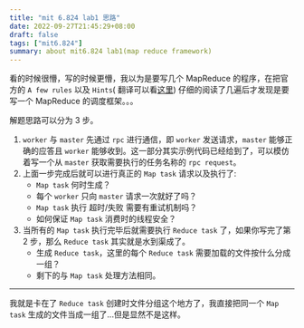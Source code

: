 ```yaml
---
title: "mit 6.824 lab1 思路"
date: 2022-09-27T21:45:29+08:00
draft: false
tags: ["mit6.824"]
summary: about mit6.824 lab1(map reduce framework)
---
```


看的时候很懵，写的时候更懵，我以为是要写几个 MapReduce 的程序，在把官方的 `A few rules` 以及 `Hints`(
翻译可以看[这里](https://www.nowcoder.com/discuss/962675)) 仔细的阅读了几遍后才发现是要写一个
MapReduce 的调度框架。。。

解题思路可以分为 3 步。

1. `worker` 与 `master` 先通过 `rpc` 进行通信，即 `worker` 发送请求，`master` 能够正确的应答且 `worker`
   能够收到。这一部分其实示例代码已经给到了，可以模仿着写一个从 `master` 获取需要执行的任务名称的 `rpc request`。
2. 上面一步完成后就可以进行真正的 `Map task` 请求以及执行了:
    - `Map task` 何时生成？
    - 每个 `worker` 只向 `master` 请求一次就好了吗？
    - `Map task` 执行 超时/失败 需要有重试机制吗？
    - 如何保证 `Map task` 消费时的线程安全？
3. 当所有的 `Map task` 执行完毕后就需要执行 `Reduce task` 了，如果你写完了第 2 步，那么 `Reduce task` 其实就是水到渠成了。
    - 生成 `Reduce task`，这里的每个 `Reduce task` 需要加载的文件按什么分成一组？
    - 剩下的与 `Map task` 处理方法相同。

---

我就是卡在了 `Reduce task` 创建时文件分组这个地方了，我直接把同一个 `Map task` 生成的文件当成一组了...但是显然不是这样。